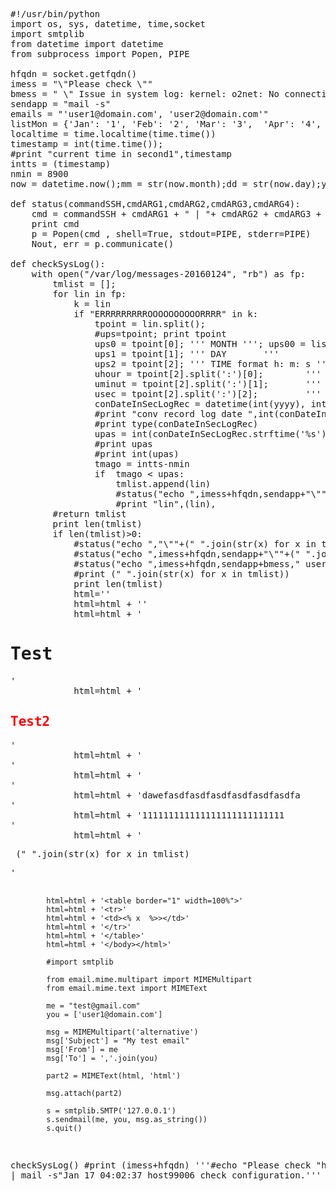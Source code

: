<pre>
#!/usr/bin/python
import os, sys, datetime, time,socket
import smtplib
from datetime import datetime
from subprocess import Popen, PIPE

hfqdn = socket.getfqdn()
imess = "\"Please check \""
bmess = " \" Issue in system log: kernel: o2net: No connection established with node 1 after 60.0 seconds, check network and cluster configuration. \""
sendapp = "mail -s"
emails = "'user1@domain.com', 'user2@domain.com'"
listMon = {'Jan': '1', 'Feb': '2', 'Mar': '3',  'Apr': '4',  'May': '5', 'Jun': '6', 'Jul': '7', 'Aug': '8', 'Sep': '9', 'Oct': '10', 'Nov': '11', 'Dec': '12'}
localtime = time.localtime(time.time())
timestamp = int(time.time());
#print "current time in second1",timestamp
intts = (timestamp)
nmin = 8900
now = datetime.now();mm = str(now.month);dd = str(now.day);yyyy = str(now.year);hour = str(now.hour);mi = str(now.minute);sec=str(now.second);

def status(commandSSH,cmdARG1,cmdARG2,cmdARG3,cmdARG4):
    cmd = commandSSH + cmdARG1 + " | "+ cmdARG2 + cmdARG3 + cmdARG4
    print cmd
    p = Popen(cmd , shell=True, stdout=PIPE, stderr=PIPE)
    Nout, err = p.communicate()

def checkSysLog():
    with open("/var/log/messages-20160124", "rb") as fp:
        tmlist = [];
        for lin in fp:
            k = lin
            if "ERRRRRRRRROOOOOOOOOORRRR" in k:
                tpoint = lin.split();
                #ups=tpoint; print tpoint
                ups0 = tpoint[0]; ''' MONTH '''; ups00 = listMon.get(ups0);
                ups1 = tpoint[1]; ''' DAY       '''
                ups2 = tpoint[2]; ''' TIME format h: m: s '''
                uhour = tpoint[2].split(':')[0];        ''' hour '''
                uminut = tpoint[2].split(':')[1];       ''' minut '''
                usec = tpoint[2].split(':')[2];         ''' second '''
                conDateInSecLogRec = datetime(int(yyyy), int(ups00), int(ups1), int(uhour), int(uminut), int(usec)); ''' convert date form log record into seconds '''
                #print "conv record log date ",int(conDateInSecLogRec.strftime('%s'))
                #print type(conDateInSecLogRec)
                upas = int(conDateInSecLogRec.strftime('%s')) #- int(nmin)
                #print upas
                #print int(upas)
                tmago = intts-nmin
                if  tmago < upas:
                    tmlist.append(lin)
                    #status("echo ",imess+hfqdn,sendapp+"\""+lin+"\""," user1@domain.com","")
                    #print "lin",(lin),
        #return tmlist
        print len(tmlist)
        if len(tmlist)>0:
            #status("echo ","\""+(" ".join(str(x) for x in tmlist))+"\"",sendapp+" "+imess+" "+hfqdn,emails,"")
            #status("echo ",imess+hfqdn,sendapp+"\""+(" ".join(str(x) for x in tmlist))+"\""," user1@domain.com","")
            #status("echo ",imess+hfqdn,sendapp+bmess," user1@domain.com","")
            #print (" ".join(str(x) for x in tmlist))
            print len(tmlist)
            html=''
            html=html + '<html><body>'
            html=html + '<h1>Test</h1>'
            html=html + '<font color="red"><h2>Test2</h1></font>'
            html=html + '<br>'
            html=html + '<br>'
            html=html + 'dawefasdfasdfasdfasdfasdfasdfa<br>'
            html=html + '111111111111111111111111111<br>'
            html=html + '<pre> (" ".join(str(x) for x in tmlist) </pre>'
            html=html + '<table border="1" width=100%">'
            html=html + '<tr>'
            html=html + '<td><% x  %>></td>'
            html=html + '</tr>'
            html=html + '</table>'
            html=html + '</body></html>'

            #import smtplib

            from email.mime.multipart import MIMEMultipart
            from email.mime.text import MIMEText

            me = "test@gmail.com"
            you = ['user1@domain.com']

            msg = MIMEMultipart('alternative')
            msg['Subject'] = "My test email"
            msg['From'] = me
            msg['To'] = ','.join(you)

            part2 = MIMEText(html, 'html')

            msg.attach(part2)

            s = smtplib.SMTP('127.0.0.1')
            s.sendmail(me, you, msg.as_string())
            s.quit()

checkSysLog()
#print (imess+hfqdn)
'''#echo "Please check "host99006 | mail -s"Jan 17 04:02:37 host99006 check configuration.'''


</pre>
